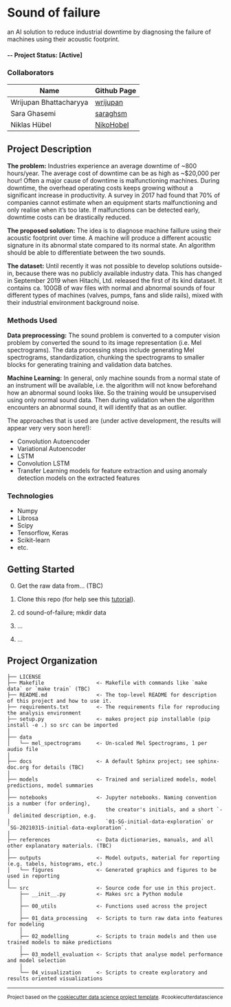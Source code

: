 Sound of failure
==============================

an AI solution to reduce industrial downtime by diagnosing the failure of machines using their acoustic footprint.

#### -- Project Status: [Active]

### Collaborators
|Name     |  Github Page   |
|---------|-----------------|
| Wrijupan Bhattacharyya | [wrijupan](https://github.com/wrijupan)|
| Sara Ghasemi | [saraghsm](https://github.com/saraghsm) |
| Niklas Hübel | [NikoHobel](https://github.com/NikoHobel) |

## Project Description

**The problem:** Industries experience an average downtime of ~800 hours/year. The average cost of downtime can be as high as ~$20,000 per hour! Often a major cause of downtime is malfunctioning machines. During downtime, the overhead operating costs keeps growing without a significant increase in productivity. A survey in 2017 had found that 70% of companies cannot estimate when an equipment starts malfunctioning and only realise when it’s too late. If malfunctions can be detected early, downtime costs can be drastically reduced.

**The proposed solution:** The idea is to diagnose machine faillure using their acoustic footprint over time. A machine will produce a different acoustic signature in its abnormal state compared to its normal state. An algorithm should be able to differentiate between the two sounds.

**The dataset:** Until recently it was not possible to develop solutions outside-in, because there was no publicly available industry data. This has changed in September 2019 when Hitachi, Ltd. released the first of its kind dataset. It contains ca. 100GB of wav files with normal and abnormal sounds of four different types of machines (valves, pumps, fans and slide rails), mixed with their industrial environment background noise. 

### Methods Used

**Data preprocessing:** The sound problem is converted to a computer vision problem by converted the sound to its image representation (i.e. Mel spectrograms). The data processing steps include generating Mel spectrograms, standardization, chunking the spectrograms to smaller blocks for generating training and validation data batches.

**Machine Learning:** In general, only machine sounds from a normal state of an instrument will be available, i.e. the algorithm will not know beforehand how an abnormal sound looks like. So the training would be unsupervised using only normal sound data. Then during validation when the algorithm encounters an abnormal sound, it will identify that as an outlier.

The approaches that is used are (under active development, the results will appear very very soon here!):
* Convolution Autoencoder
* Variational Autoencoder
* LSTM
* Convolution LSTM
* Transfer Learning models for feature extraction and using anomaly detection models on the extracted features

### Technologies

* Numpy
* Librosa
* Scipy
* Tensorflow, Keras
* Scikit-learn
* etc.

## Getting Started

0. Get the raw data from... (TBC)

1. Clone this repo (for help see this [tutorial](https://help.github.com/articles/cloning-a-repository/)).
2. cd sound-of-failure; mkdir data
3. ...
4. ...

Project Organization
------------

    ├── LICENSE
    ├── Makefile                 <- Makefile with commands like `make data` or `make train` (TBC)
    ├── README.md                <- The top-level README for description of this project and how to use it.
    ├── requirements.txt         <- The requirements file for reproducing the analysis environment
    ├── setup.py                 <- makes project pip installable (pip install -e .) so src can be imported
    │
    ├── data
    │   └── mel_spectrograms     <- Un-scaled Mel Spectrograms, 1 per audio file
    │
    ├── docs                     <- A default Sphinx project; see sphinx-doc.org for details (TBC)
    │
    ├── models                   <- Trained and serialized models, model predictions, model summaries
    │
    ├── notebooks                <- Jupyter notebooks. Naming convention is a number (for ordering),
    │                               the creator's initials, and a short `-` delimited description, e.g.
    │                               `01-SG-initial-data-exploration` or `SG-20210315-initial-data-exploration`.
    │
    ├── references               <- Data dictionaries, manuals, and all other explanatory materials. (TBC)
    │
    ├── outputs                  <- Model outputs, material for reporting (e.g. tabels, histograms, etc.)
    │   └── figures              <- Generated graphics and figures to be used in reporting
    │
    └── src                      <- Source code for use in this project.
        ├── __init__.py          <- Makes src a Python module
        │
        ├── 00_utils             <- Functions used across the project
        │
        ├── 01_data_processing   <- Scripts to turn raw data into features for modeling
        │
        ├── 02_modelling         <- Scripts to train models and then use trained models to make predictions
        │
        ├── 03_modell_evaluation <- Scripts that analyse model performance and model selection
        │
        └── 04_visualization     <- Scripts to create exploratory and results oriented visualizations
    
    


--------

<p><small>Project based on the <a target="_blank" href="https://drivendata.github.io/cookiecutter-data-science/">cookiecutter data science project template</a>. #cookiecutterdatascience</small></p>
